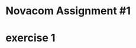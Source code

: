 [this_repo]: https://github.com/itq-development/internship-exercise2
[github_join_page]: https://github.com/join
[github_first_excercise]: https://github.com/itq-development/internship-exercise1/
# Novacom Assignment #1

exercise 1
==========

